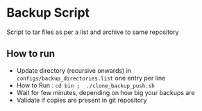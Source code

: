 # Backup Script 
Script to tar files as per a list and archive to same repository

## How  to run
- Update directory (recursive onwards) in `configs/backup_directories.list` one entry per line
- How to Run :  `cd bin ;  ./clone_backup_push.sh`
- Wait for few minutes, depending on how big your backups are
- Validate if copies are present in git repository


